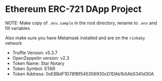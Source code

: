 # Ethereum ERC-721 DApp Project

NOTE: Make copy of `.env.sample` in the root directory, rename to `.env` and fill variables

Also make sure you have Metamask installed and are on the `rinkeby` network

- Truffle Version: v5.3.7
- OpenZeppelin version: v2.3
- Token Name: Star Notary
- Token Symbol: STAR
- Token Address: 0xE8BdF1D78fBf545356930cD1DAb1b5Ab5341d30A